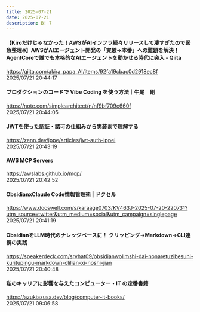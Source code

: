 ```yaml
---
title: 2025-07-21
date: 2025-07-21
description: B! 7
---
```


#### 【Kiroだけじゃなかった！AWSがAIインフラ続々リリースして凄すぎたので緊急整理🔥】AWSがAIエージェント開発の「実験→本番」への難題を解決！AgentCoreで誰でも本格的なAIエージェントを動かせる時代に突入 - Qiita
https://qiita.com/akira_papa_AI/items/92fa19cbac0d2918ec8f<br>
2025/07/21 20:44:17<br>


#### プロダクションのコードで Vibe Coding を使う方法｜牛尾　剛
https://note.com/simplearchitect/n/nf9bf709c660f<br>
2025/07/21 20:44:05<br>


#### JWTを使った認証・認可の仕組みから実装まで理解する
https://zenn.dev/ippe/articles/jwt-auth-ippei<br>
2025/07/21 20:43:19<br>


#### AWS MCP Servers
https://awslabs.github.io/mcp/<br>
2025/07/21 20:42:52<br>


#### ObsidianxClaude Code情報管理術 | ドクセル
https://www.docswell.com/s/karaage0703/KV463J-2025-07-20-220731?utm_source=twitter&utm_medium=social&utm_campaign=singlepage<br>
2025/07/21 20:41:19<br>


#### ObsidianをLLM時代のナレッジベースに！ クリッピング→Markdown→CLI連携の実践
https://speakerdeck.com/srvhat09/obsidianwollmshi-dai-nonaretuzibesuni-kuritupingu-markdown-clilian-xi-noshi-jian<br>
2025/07/21 20:40:48<br>


#### 私のキャリアに影響を与えたコンピューター・IT の定番書籍
https://azukiazusa.dev/blog/computer-it-books/<br>
2025/07/21 09:06:58<br>


